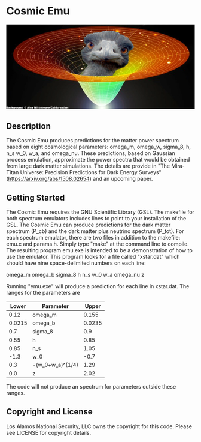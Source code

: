 # Cosmic Emu

![Emu](emu2.png)

## Description

The Cosmic Emu produces predictions for the matter power spectrum based on eight cosmological parameters: omega_m, omega_w, sigma_8, h, n_s
w_0, w_a, and omega_nu. These predictions, based on Gaussian process emulation, approximate the power spectra that would be obtained from large dark matter simulations. The details are provide in "The Mira-Titan Universe: Precision Predictions for Dark Energy Surveys" (https://arxiv.org/abs/1508.02654) and an upcoming paper.

## Getting Started

The Cosmic Emu requires the GNU Scientific Library (GSL). The makefile for both spectrum emulators includes lines to point to your installation of the GSL. The Cosmic Emu can produce predictions for the dark matter spectrum (P_cb) and the dark matter plus neutrino spectrum (P_tot). For each spectrum emulator, there are two files in addition to the makefile: emu.c and params.h. Simply type "make" at the command line to compile. The resulting program emu.exe is intended to be a demonstration of how to use the emulator. This program looks for a file called "xstar.dat" which should have nine space-delimited numbers on each line:

omega_m omega_b sigma_8 h n_s w_0 w_a omega_nu z



Running "emu.exe" will produce a prediction for each line in xstar.dat. The ranges for the parameters are

Lower | Parameter | Upper
------|-----------|------
0.12 | omega_m | 0.155
0.0215 | omega_b |0.0235
0.7 | sigma_8 | 0.9
0.55 | h | 0.85
0.85 | n_s | 1.05
-1.3 | w_0 | -0.7
0.3 | -(w_0+w_a)^(1/4) | 1.29
0.0 | z | 2.02
 
The code will not produce an spectrum for parameters outside these ranges.

## Copyright and License

Los Alamos National Security, LLC owns the copyright for this code. Please see LICENSE for copyright details.
